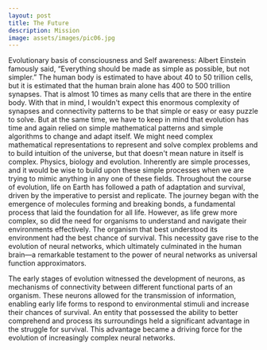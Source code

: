 ```yaml
---
layout: post
title: The Future
description: Mission
image: assets/images/pic06.jpg
---
```


Evolutionary basis of consciousness and Self awareness:
Albert Einstein famously said, “Everything should be made as simple as possible, but not simpler.” The human body is estimated to have about 40 to 50 trillion cells, but it is estimated that the human brain alone has 400 to 500 trillion synapses. That is almost 10 times as many cells that are there in the entire body. With that in mind, I wouldn't expect this enormous complexity of synapses and connectivity patterns to be that simple or easy or easy puzzle to solve. But at the same time, we have to keep in mind that evolution has time and again relied on simple mathematical patterns and simple algorithms to change and adapt itself. We might need complex mathematical representations to represent and solve complex problems and to build intuition of the universe, but that doesn't mean nature in itself is complex. Physics, biology and evolution. Inherently are simple processes, and it would be wise to build upon these simple processes when we are trying to mimic anything in any one of these fields.
Throughout the course of evolution, life on Earth has followed a path of adaptation and survival, driven by the imperative to persist and replicate. The journey began with the emergence of molecules forming and breaking bonds, a fundamental process that laid the foundation for all life. However, as life grew more complex, so did the need for organisms to understand and navigate their environments effectively. The organism that best understood its environment had the best chance of survival. This necessity gave rise to the evolution of neural networks, which ultimately culminated in the human brain—a remarkable testament to the power of neural networks as universal function approximators.

The early stages of evolution witnessed the development of neurons, as mechanisms of connectivity between different functional parts of an organism. These neurons allowed for the transmission of information, enabling early life forms to respond to environmental stimuli and increase their chances of survival. An entity that possessed the ability to better comprehend and process its surroundings held a significant advantage in the struggle for survival. This advantage became a driving force for the evolution of increasingly complex neural networks.


